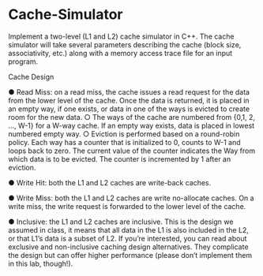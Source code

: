 # Cache-Simulator
Implement a two-level (L1 and L2) cache simulator in C++. The cache simulator will take several parameters describing the cache (block size, associativity, etc.) along with a memory access trace file for an input program.


Cache Design

● Read Miss: on a read miss, the cache issues a read request for the data from the lower level of the cache. Once the data is returned, it is placed in an empty way, if one exists, or data in one of the ways is evicted to create room for the new data.
  ○ The ways of the cache are numbered from {0,1, 2, ..., W-1} for a W-way cache. If an empty way exists, data is placed in lowest numbered empty way.
  ○ Eviction is performed based on a round-robin policy. Each way has a counter that is initialized to 0, counts to W-1 and loops back to zero. The current value of the counter indicates the Way from which data is to be evicted. The counter is incremented by 1 after an eviction.
  
● Write Hit: both the L1 and L2 caches are write-back caches.

● Write Miss: both the L1 and L2 caches are write no-allocate caches. On a write miss, the
write request is forwarded to the lower level of the cache.

● Inclusive: the L1 and L2 caches are inclusive. This is the design we assumed in class, it
means that all data in the L1 is also included in the L2, or that L1’s data is a subset of L2. If you’re interested, you can read about exclusive and non-inclusive caching design alternatives. They complicate the design but can offer higher performance (please don’t implement them in this lab, though!).

